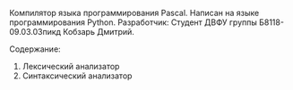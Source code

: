 Компилятор языка программирования Pascal.
Написан на языке программирования Python.
Разработчик:
Студент ДВФУ группы Б8118-09.03.03пикд Кобзарь Дмитрий.

Содержание:
1. Лексический анализатор
2. Синтаксический анализатор
